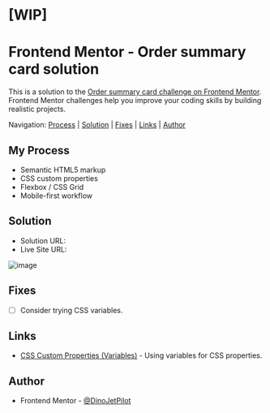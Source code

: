 # [WIP]
# Frontend Mentor - Order summary card solution 

This is a solution to the [Order summary card challenge on Frontend Mentor](https://www.frontendmentor.io/challenges/order-summary-component-QlPmajDUj). Frontend Mentor challenges help you improve your coding skills by building realistic projects. 

Navigation: [Process](#process)  |  [Solution](#solution)  |  [Fixes](#fixes)  |  [Links](#links)  |  [Author](#author)
##

## My Process

- Semantic HTML5 markup
- CSS custom properties
- Flexbox / CSS Grid
- Mobile-first workflow

## Solution

- Solution URL: []()
- Live Site URL: []()

![image]()

## Fixes

- [ ] Consider trying CSS variables.


## Links

- [CSS Custom Properties (Variables)](https://developer.mozilla.org/en-US/docs/Web/CSS/Using_CSS_custom_properties) - Using variables for CSS properties.


## Author

- Frontend Mentor - [@DinoJetPilot](https://www.frontendmentor.io/profile/DinoJetPilot)


